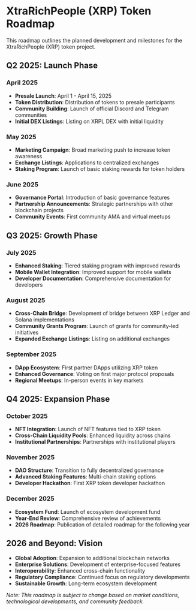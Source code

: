# XtraRichPeople (XRP) Token Roadmap

This roadmap outlines the planned development and milestones for the XtraRichPeople (XRP) token project.

## Q2 2025: Launch Phase

### April 2025
- **Presale Launch**: April 1 - April 15, 2025
- **Token Distribution**: Distribution of tokens to presale participants
- **Community Building**: Launch of official Discord and Telegram communities
- **Initial DEX Listings**: Listing on XRPL DEX with initial liquidity

### May 2025
- **Marketing Campaign**: Broad marketing push to increase token awareness
- **Exchange Listings**: Applications to centralized exchanges
- **Staking Program**: Launch of basic staking rewards for token holders

### June 2025
- **Governance Portal**: Introduction of basic governance features
- **Partnership Announcements**: Strategic partnerships with other blockchain projects
- **Community Events**: First community AMA and virtual meetups

## Q3 2025: Growth Phase

### July 2025
- **Enhanced Staking**: Tiered staking program with improved rewards
- **Mobile Wallet Integration**: Improved support for mobile wallets
- **Developer Documentation**: Comprehensive documentation for developers

### August 2025
- **Cross-Chain Bridge**: Development of bridge between XRP Ledger and Solana implementations
- **Community Grants Program**: Launch of grants for community-led initiatives
- **Expanded Exchange Listings**: Listing on additional exchanges

### September 2025
- **DApp Ecosystem**: First partner DApps utilizing XRP token
- **Enhanced Governance**: Voting on first major protocol proposals
- **Regional Meetups**: In-person events in key markets

## Q4 2025: Expansion Phase

### October 2025
- **NFT Integration**: Launch of NFT features tied to XRP token
- **Cross-Chain Liquidity Pools**: Enhanced liquidity across chains
- **Institutional Partnerships**: Partnerships with institutional players

### November 2025
- **DAO Structure**: Transition to fully decentralized governance
- **Advanced Staking Features**: Multi-chain staking options
- **Developer Hackathon**: First XRP token developer hackathon

### December 2025
- **Ecosystem Fund**: Launch of ecosystem development fund
- **Year-End Review**: Comprehensive review of achievements
- **2026 Roadmap**: Publication of detailed roadmap for the following year

## 2026 and Beyond: Vision

- **Global Adoption**: Expansion to additional blockchain networks
- **Enterprise Solutions**: Development of enterprise-focused features
- **Interoperability**: Enhanced cross-chain functionality
- **Regulatory Compliance**: Continued focus on regulatory developments
- **Sustainable Growth**: Long-term ecosystem development

*Note: This roadmap is subject to change based on market conditions, technological developments, and community feedback.*
